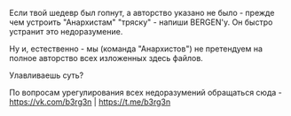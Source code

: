 Если твой шедевр был гопнут, а авторство указано не было - прежде чем устроить "Анархистам" "тряску" - напиши BERGEN'у.
Он быстро устранит это недоразумение.

Ну и, естественно - мы (команда "Анархистов") не претендуем на полное авторство всех изложенных здесь файлов.

Улавливаешь суть?

По вопросам урегулирования всех недоразумений обращаться сюда - https://vk.com/b3rg3n | https://t.me/b3rg3n

